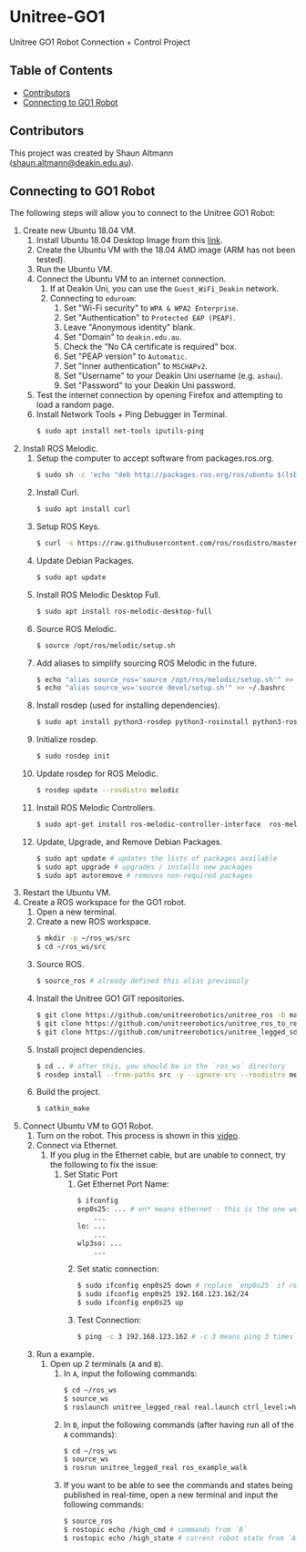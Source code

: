 # Unitree-GO1
Unitree GO1 Robot Connection + Control Project

## Table of Contents
- [Contributors](#contributors)
- [Connecting to GO1 Robot](#connecting-to-go1-robot)

## Contributors
This project was created by Shaun Altmann (shaun.altmann@deakin.edu.au).

## Connecting to GO1 Robot
The following steps will allow you to connect to the Unitree GO1 Robot:
1. Create new Ubuntu 18.04 VM.
    1. Install Ubuntu 18.04 Desktop Image from this
        [link](https://releases.ubuntu.com/18.04/).
    2. Create the Ubuntu VM with the 18.04 AMD image (ARM has not been tested).
    3. Run the Ubuntu VM.
    4. Connect the Ubuntu VM to an internet connection.
        1. If at Deakin Uni, you can use the `Guest_WiFi_Deakin` network.
        2. Connecting to `eduroam`:
            1. Set "Wi-Fi security" to `WPA & WPA2 Enterprise`.
            2. Set "Authentication" to `Protected EAP (PEAP)`.
            3. Leave "Anonymous identity" blank.
            4. Set "Domain" to `deakin.edu.au`.
            5. Check the "No CA certificate is required" box.
            6. Set "PEAP version" to `Automatic`.
            7. Set "Inner authentication" to `MSCHAPv2`.
            8. Set "Username" to your Deakin Uni username (e.g. `ashau`).
            9. Set "Password" to your Deakin Uni password.
    5. Test the internet connection by opening Firefox and attempting to
        load a random page.
    6. Install Network Tools + Ping Debugger in Terminal.
        ``` bash
        $ sudo apt install net-tools iputils-ping
        ```
2. Install ROS Melodic.
    1. Setup the computer to accept software from packages.ros.org.
        ``` bash
        $ sudo sh -c 'echo "deb http://packages.ros.org/ros/ubuntu $(lsb_release -sc) main" > /etc/apt/sources.list.d/ros-latest.list'
        ```
    2. Install Curl.
        ``` bash
        $ sudo apt install curl
        ```
    3. Setup ROS Keys.
        ``` bash
        $ curl -s https://raw.githubusercontent.com/ros/rosdistro/master/ros.asc | sudo apt-key add -
        ```
    4. Update Debian Packages.
        ``` bash
        $ sudo apt update
        ```
    5. Install ROS Melodic Desktop Full.
        ``` bash
        $ sudo apt install ros-melodic-desktop-full
        ```
    6. Source ROS Melodic.
        ``` bash
        $ source /opt/ros/melodic/setup.sh
        ```
    7. Add aliases to simplify sourcing ROS Melodic in the future.
        ``` bash
        $ echo "alias source_ros='source /opt/ros/melodic/setup.sh'" >> ~/.bashrc
        $ echo "alias source_ws='source devel/setup.sh'" >> ~/.bashrc
        ```
    8. Install rosdep (used for installing dependencies).
        ``` bash
        $ sudo apt install python3-rosdep python3-rosinstall python3-rosinstall-generator python3-wstool build-essential
        ```
    9. Initialize rosdep.
        ``` bash
        $ sudo rosdep init
        ```
    10. Update rosdep for ROS Melodic.
        ``` bash
        $ rosdep update --rosdistro melodic
        ```
    11. Install ROS Melodic Controllers.
        ``` bash
        $ sudo apt-get install ros-melodic-controller-interface  ros-melodic-gazebo-ros-control ros-melodic-joint-state-controller ros-melodic-effort-controllers ros-melodic-joint-trajectory-controller
        ```
    12. Update, Upgrade, and Remove Debian Packages.
        ``` bash
        $ sudo apt update # updates the lists of packages available
        $ sudo apt upgrade # upgrades / installs new packages
        $ sudo apt autoremove # removes non-required packages
        ```
3. Restart the Ubuntu VM.
4. Create a ROS workspace for the GO1 robot.
    1. Open a new terminal.
    2. Create a new ROS workspace.
        ``` bash
        $ mkdir -p ~/ros_ws/src
        $ cd ~/ros_ws/src
        ```
    3. Source ROS.
        ``` bash
        $ source_ros # already defined this alias previously
        ```
    4. Install the Unitree GO1 GIT repositories.
        ``` bash
        $ git clone https://github.com/unitreerobotics/unitree_ros -b master
        $ git clone https://github.com/unitreerobotics/unitree_ros_to_real -b master
        $ git clone https://github.com/unitreerobotics/unitree_legged_sdk -b go1
        ```
    5. Install project dependencies.
        ``` bash
        $ cd .. # after this, you should be in the `ros_ws` directory
        $ rosdep install --from-paths src -y --ignore-src --rosdistro melodic
        ```
    6. Build the project.
        ``` bash
        $ catkin_make
        ```
5. Connect Ubuntu VM to GO1 Robot.
    1. Turn on the robot. This process is shown in this [video](https://www.youtube.com/watch?v=VbabuAhol0E).
    2. Connect via Ethernet.
        1. If you plug in the Ethernet cable, but are unable to connect, try
            the following to fix the issue:
            1. Set Static Port
                1. Get Ethernet Port Name:
                    ``` bash
                    $ ifconfig
                    enp0s25: ... # en* means ethernet - this is the one we want
                        ...
                    lo: ...
                        ...
                    wlp3so: ...
                        ...
                    ```
                2. Set static connection:
                    ``` bash
                    $ sudo ifconfig enp0s25 down # replace `enp0s25` if required
                    $ sudo ifconfig enp0s25 192.168.123.162/24
                    $ sudo ifconfig enp0s25 up
                    ```
                3. Test Connection:
                    ``` bash
                    $ ping -c 3 192.168.123.162 # -c 3 means ping 3 times
                    ```
    <!-- 2. Connect to the Unitree GO1 robot wireless access point. -->
    3. Run a example.
        1. Open up 2 terminals (`A` and `B`).
            1. In `A`, input the following commands:
                ``` bash
                $ cd ~/ros_ws
                $ source_ws
                $ roslaunch unitree_legged_real real.launch ctrl_level:=highlevel
                ```
            2. In `B`, input the following commands (after having run all of
                the `A` commands):
                ``` bash
                $ cd ~/ros_ws
                $ source_ws
                $ rosrun unitree_legged_real ros_example_walk
                ```
            3. If you want to be able to see the commands and states being
                published in real-time, open a new terminal and input the
                following commands:
                ``` bash
                $ source_ros
                $ rostopic echo /high_cmd # commands from `B`
                $ rostopic echo /high_state # current robot state from `A`
                ```